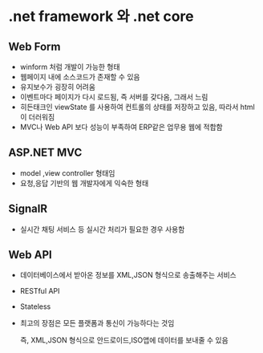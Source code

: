 # .net framework 와 .net core

## Web Form

- winform 처럼 개발이 가능한 형태
- 웹페이지 내에 소스코드가 존재할 수 있음
- 유지보수가 굉장히 어려움
- 이벤트마다 페이지가 다시 로드됨, 즉 서버를 갖다옴, 그래서 느림
- 히든태크인 viewState 를 사용하여 컨트롤의 상태를 저장하고 있음, 따라서 html이 더러워짐
- MVC나 Web API 보다 성능이 부족하여 ERP같은 업무용 웹에 적합함

## ASP.NET MVC

- model ,view controller 형태임
- 요청,응답 기반의 웹 개발자에게 익숙한 형태

## SignalR

- 실시간 채팅 서비스 등 실시간 처리가 필요한 경우 사용함

## Web API

- 데이터베이스에서 받아온 정보를 XML,JSON 형식으로 송출해주는 서비스
- RESTful API
- Stateless
- 최고의 장점은 모든 플랫폼과 통신이 가능하다는 것임

    즉, XML,JSON 형식으로 안드로이드,ISO앱에 데이터를 보내줄 수 있음

